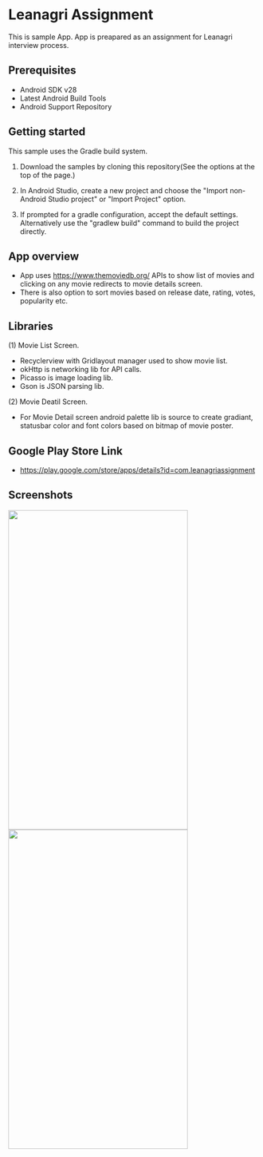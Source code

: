 Leanagri Assignment
=====================================================

This is sample App. App is preapared as an assignment for Leanagri interview process.

Prerequisites
--------------

- Android SDK v28
- Latest Android Build Tools
- Android Support Repository

Getting started
---------------

This sample uses the Gradle build system.

1. Download the samples by cloning this repository(See the options at the top of the page.)
1. In Android Studio, create a new project and choose the "Import non-Android Studio project" or
  "Import Project" option.

1. If prompted for a gradle configuration, accept the default settings.
  Alternatively use the "gradlew build" command to build the project directly.

App overview
--------------
- App uses  https://www.themoviedb.org/ APIs to show list of movies and clicking on any movie redirects to movie details screen.
- There is also option to sort movies based on release date, rating, votes, popularity etc.

Libraries
-----------
(1) Movie List Screen.
- Recyclerview with Gridlayout manager used to show movie list.
- okHttp is networking lib for API calls.
- Picasso is image loading lib.
- Gson is JSON parsing lib.

(2) Movie Deatil Screen.
- For Movie Detail screen android palette lib is source to create gradiant, statusbar color and font colors based on bitmap of movie poster.


Google Play Store Link
----------------------
- https://play.google.com/store/apps/details?id=com.leanagriassignment


Screenshots
-----------
<a href="url"><img src="https://user-images.githubusercontent.com/48313933/54864888-6f027f80-4d83-11e9-9dfd-acb571a17298.jpg" align="left" height="640" width="360"></a>

<a href="url"><img src="https://user-images.githubusercontent.com/48313933/54864886-6ad66200-4d83-11e9-82aa-f4695bd598bd.jpg" align="left" height="640" width="360"></a>
